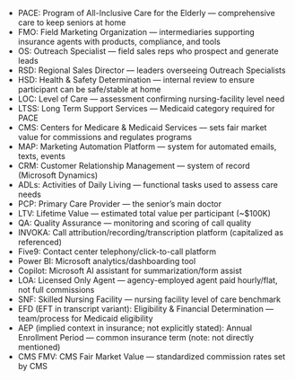 - PACE: Program of All-Inclusive Care for the Elderly — comprehensive care to keep seniors at home
- FMO: Field Marketing Organization — intermediaries supporting insurance agents with products, compliance, and tools
- OS: Outreach Specialist — field sales reps who prospect and generate leads
- RSD: Regional Sales Director — leaders overseeing Outreach Specialists
- HSD: Health & Safety Determination — internal review to ensure participant can be safe/stable at home
- LOC: Level of Care — assessment confirming nursing-facility level need
- LTSS: Long Term Support Services — Medicaid category required for PACE
- CMS: Centers for Medicare & Medicaid Services — sets fair market value for commissions and regulates programs
- MAP: Marketing Automation Platform — system for automated emails, texts, events
- CRM: Customer Relationship Management — system of record (Microsoft Dynamics)
- ADLs: Activities of Daily Living — functional tasks used to assess care needs
- PCP: Primary Care Provider — the senior’s main doctor
- LTV: Lifetime Value — estimated total value per participant (~$100K)
- QA: Quality Assurance — monitoring and scoring of call quality
- INVOKA: Call attribution/recording/transcription platform (capitalized as referenced)
- Five9: Contact center telephony/click-to-call platform
- Power BI: Microsoft analytics/dashboarding tool
- Copilot: Microsoft AI assistant for summarization/form assist
- LOA: Licensed Only Agent — agency-employed agent paid hourly/flat, not full commissions
- SNF: Skilled Nursing Facility — nursing facility level of care benchmark
- EFD (EFT in transcript variant): Eligibility & Financial Determination — team/process for Medicaid eligibility
- AEP (implied context in insurance; not explicitly stated): Annual Enrollment Period — common insurance term (note: not directly mentioned)
- CMS FMV: CMS Fair Market Value — standardized commission rates set by CMS